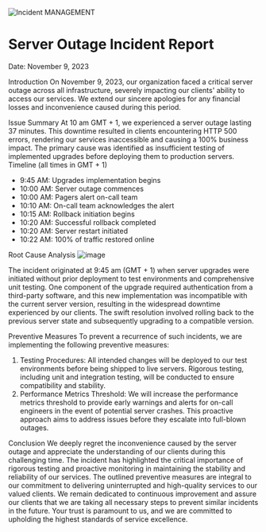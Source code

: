 ![Incident MANAGEMENT](https://github.com/Afeezope/alx-system_engineering-devops/assets/93836047/6a6eaf27-f527-4bbc-91a4-49ddb665c25d)


# Server Outage Incident Report
Date: November 9, 2023

Introduction
On November 9, 2023, our organization faced a critical server outage across all infrastructure, severely impacting our clients' ability to access our services. We extend our sincere apologies for any financial losses and inconvenience caused during this period.

Issue Summary
At 10 am GMT + 1, we experienced a server outage lasting 37 minutes. This downtime resulted in clients encountering HTTP 500 errors, rendering our services inaccessible and causing a 100% business impact. The primary cause was identified as insufficient testing of implemented upgrades before deploying them to production servers.
Timeline (all times in GMT + 1)
- 9:45  AM: Upgrades implementation begins
- 10:00 AM: Server outage commences
- 10:00 AM: Pagers alert on-call team
- 10:10 AM: On-call team acknowledges the alert
- 10:15 AM: Rollback initiation begins
- 10:20 AM: Successful rollback completed
- 10:20 AM: Server restart initiated
- 10:22 AM: 100% of traffic restored online

Root Cause Analysis
![image](https://github.com/Afeezope/alx-system_engineering-devops/assets/93836047/e9223d98-d5e0-4be2-83d0-5face6f343d6)

The incident originated at 9:45 am (GMT + 1) when server upgrades were initiated without prior deployment to test environments and comprehensive unit testing. One component of the upgrade required authentication from a third-party software, and this new implementation was incompatible with the current server version, resulting in the widespread downtime experienced by our clients. The swift resolution involved rolling back to the previous server state and subsequently upgrading to a compatible version. 

Preventive Measures
To prevent a recurrence of such incidents, we are implementing the following preventive measures:
1. Testing Procedures: All intended changes will be deployed to our test environments before being shipped to live servers. Rigorous testing, including unit and integration testing, will be conducted to ensure compatibility and stability.
2. Performance Metrics Threshold: We will increase the performance metrics threshold to provide early warnings and alerts for on-call engineers in the event of potential server crashes. This proactive approach aims to address issues before they escalate into full-blown outages.

Conclusion
We deeply regret the inconvenience caused by the server outage and appreciate the understanding of our clients during this challenging time. The incident has highlighted the critical importance of rigorous testing and proactive monitoring in maintaining the stability and reliability of our services. The outlined preventive measures are integral to our commitment to delivering uninterrupted and high-quality services to our valued clients. 
We remain dedicated to continuous improvement and assure our clients that we are taking all necessary steps to prevent similar incidents in the future. Your trust is paramount to us, and we are committed to upholding the highest standards of service excellence.
 


